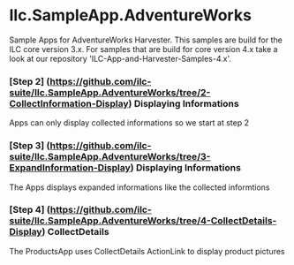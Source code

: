 # Ilc.SampleApp.AdventureWorks
Sample Apps for AdventureWorks Harvester. This samples are build for the ILC core version 3.x.
For samples that are build for core version 4.x take a look at our repository 'ILC-App-and-Harvester-Samples-4.x'.

### [Step 2] (https://github.com/ilc-suite/Ilc.SampleApp.AdventureWorks/tree/2-CollectInformation-Display) Displaying Informations
Apps can only display collected informations so we start at step 2

### [Step 3] (https://github.com/ilc-suite/Ilc.SampleApp.AdventureWorks/tree/3-ExpandInformation-Display) Displaying Informations
The Apps displays expanded informations like the collected informtions


### [Step 4] (https://github.com/ilc-suite/Ilc.SampleApp.AdventureWorks/tree/4-CollectDetails-Display) CollectDetails 
The ProductsApp uses CollectDetails ActionLink to display product pictures